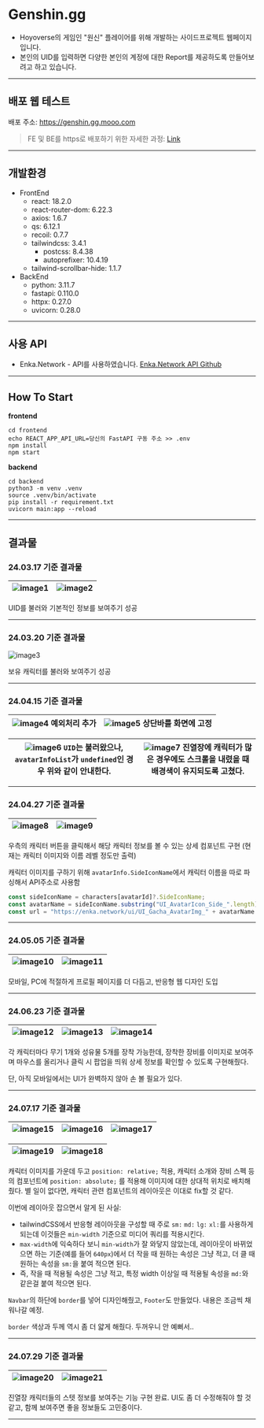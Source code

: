 # Genshin.gg

- Hoyoverse의 게임인 "원신" 플레이어를 위해 개발하는 사이드프로젝트 웹페이지입니다.
- 본인의 UID를 입력하면 다양한 본인의 계정에 대한 Report를 제공하도록 만들어보려고 하고 있습니다.

---

## 배포 웹 테스트

배포 주소: https://genshin.gg.mooo.com

> FE 및 BE를 https로 배포하기 위한 자세한 과정: [Link](https://github.com/NARARIA03/Mypage?tab=readme-ov-file#2-%EA%B0%9C%EC%9D%B8-ubuntu-server%EC%97%90-%EB%8F%84%EB%A9%94%EC%9D%B8%EC%9D%84-%EB%93%B1%EB%A1%9D%ED%95%98%EA%B3%A0-https-%EC%A0%81%EC%9A%A9)

---

## 개발환경

- FrontEnd
  - react: 18.2.0
  - react-router-dom: 6.22.3
  - axios: 1.6.7
  - qs: 6.12.1
  - recoil: 0.7.7
  - tailwindcss: 3.4.1
    - postcss: 8.4.38
    - autoprefixer: 10.4.19
  - tailwind-scrollbar-hide: 1.1.7
- BackEnd
  - python: 3.11.7
  - fastapi: 0.110.0
  - httpx: 0.27.0
  - uvicorn: 0.28.0

---

## 사용 API

- Enka.Network - API를 사용하였습니다.
  [Enka.Network API Github](https://github.com/EnkaNetwork/API-docs)

---

## How To Start

**frontend**

```shell
cd frontend
echo REACT_APP_API_URL=당신의 FastAPI 구동 주소 >> .env
npm install
npm start
```

**backend**

```shell
cd backend
python3 -m venv .venv
source .venv/bin/activate
pip install -r requirement.txt
uvicorn main:app --reload
```

---

## 결과물

### 24.03.17 기준 결과물

| ![image1](https://github.com/NARARIA03/Genshin.gg/assets/107057834/eda147ff-0673-4c72-a218-ce0f2e7a1e2b) | ![image2](https://github.com/NARARIA03/Genshin.gg/assets/107057834/0d78a586-b4da-4906-b8db-ae1ce55a2b18) |
| -------------------------------------------------------------------------------------------------------- | -------------------------------------------------------------------------------------------------------- |

UID를 불러와 기본적인 정보를 보여주기 성공

---

### 24.03.20 기준 결과물

![image3](https://github.com/NARARIA03/Genshin.gg/assets/107057834/c74d2636-acb2-4f13-ad8a-e4831ad43995)

보유 캐릭터를 불러와 보여주기 성공

---

### 24.04.15 기준 결과물

| ![image4](https://github.com/NARARIA03/Genshin.gg/assets/107057834/a1a63324-1feb-4fcb-8ab0-7b9011bffec8) 예외처리 추가 | ![image5](https://github.com/NARARIA03/Genshin.gg/assets/107057834/36eedac8-d940-4036-a665-dc339eb17b11) 상단바를 화면에 고정 |
| ---------------------------------------------------------------------------------------------------------------------- | ----------------------------------------------------------------------------------------------------------------------------- |

| ![image6](https://github.com/NARARIA03/Genshin.gg/assets/107057834/fcdd7c20-5def-4712-95ef-34a8efe0c2ee) `UID`는 불러왔으나, `avatarInfoList`가 `undefined`인 경우 위와 같이 안내한다. | ![image7](https://github.com/NARARIA03/Genshin.gg/assets/107057834/91301aaa-15d5-4b79-93ce-dad811787bf7) 진열장에 캐릭터가 많은 경우에도 스크롤을 내렸을 때 배경색이 유지되도록 고쳤다. |
| -------------------------------------------------------------------------------------------------------------------------------------------------------------------------------------- | --------------------------------------------------------------------------------------------------------------------------------------------------------------------------------------- |

---

### 24.04.27 기준 결과물

| ![image8](https://github.com/NARARIA03/Genshin.gg/assets/107057834/aa72b9df-4778-4a9c-8d12-2abe4e2f0d1e) | ![image9](https://github.com/NARARIA03/Genshin.gg/assets/107057834/8271ad5c-dadb-4fe8-8cbc-c2ef087c5354) |
| -------------------------------------------------------------------------------------------------------- | -------------------------------------------------------------------------------------------------------- |

우측의 캐릭터 버튼을 클릭해서 해당 캐릭터 정보를 볼 수 있는 상세 컴포넌트 구현 (현재는 캐릭터 이미지와 이름 레벨 정도만 출력)

캐릭터 이미지를 구하기 위해 `avatarInfo.SideIconName`에서 캐릭터 이름을 따로 파싱해서 API주소로 사용함

```js
const sideIconName = characters[avatarId]?.SideIconName;
const avatarName = sideIconName.substring("UI_AvatarIcon_Side_".length);
const url = "https://enka.network/ui/UI_Gacha_AvatarImg_" + avatarName + ".png";
```

---

### 24.05.05 기준 결과물

| ![image10](https://github.com/NARARIA03/Genshin.gg/assets/107057834/6285264d-7d94-48f7-b943-39eefde52c42) | ![image11](https://github.com/NARARIA03/Genshin.gg/assets/107057834/09cb1e8c-d15b-47e9-b229-1bc403da5183) |
| --------------------------------------------------------------------------------------------------------- | --------------------------------------------------------------------------------------------------------- |

모바일, PC에 적절하게 프로필 페이지를 더 다듬고, 반응형 웹 디자인 도입

---

### 24.06.23 기준 결과물

| ![image12](https://github.com/NARARIA03/Genshin.gg/assets/107057834/ad31a55a-5d29-416e-bf68-e0b5cf31fbed) | ![image13](https://github.com/NARARIA03/Genshin.gg/assets/107057834/19f0e19a-c933-4471-9b58-e866032ee7de) | ![image14](https://github.com/NARARIA03/Genshin.gg/assets/107057834/e4b982a0-3d0e-419e-a9a1-0710ee081cbd) |
| --------------------------------------------------------------------------------------------------------- | --------------------------------------------------------------------------------------------------------- | --------------------------------------------------------------------------------------------------------- |

각 캐릭터마다 무기 1개와 성유물 5개를 장착 가능한데, 장착한 장비를 이미지로 보여주며 마우스를 올리거나 클릭 시 팝업을 띄워 상세 정보를 확인할 수 있도록 구현해줬다.

단, 아직 모바일에서는 UI가 완벽하지 않아 손 볼 필요가 있다.

---

### 24.07.17 기준 결과물

| ![image15](https://github.com/user-attachments/assets/d8f55cc1-bf11-4189-b856-99da1a779dfc) | ![image16](https://github.com/user-attachments/assets/2a837afb-bd6f-473d-9f14-b0e84d0573d7) | ![image17](https://github.com/user-attachments/assets/c66770b8-4442-4208-8957-900372545e00) |
| ------------------------------------------------------------------------------------------- | ------------------------------------------------------------------------------------------- | ------------------------------------------------------------------------------------------- |

| ![image19](https://github.com/user-attachments/assets/835ae3ae-d9a3-4846-9af7-0bdab52b7fe9) | ![image18](https://github.com/user-attachments/assets/f68b85fa-9a74-43b5-9990-1d1e61c51863) |
| ------------------------------------------------------------------------------------------- | ------------------------------------------------------------------------------------------- |

캐릭터 이미지를 가운데 두고 `position: relative;` 적용, 캐릭터 소개와 장비 스펙 등의 컴포넌트에 `position: absolute;` 를 적용해 이미지에 대한 상대적 위치로 배치해줬다.
별 일이 없다면, 캐릭터 관련 컴포넌트의 레이아웃은 이대로 fix할 것 같다.

이번에 레이아웃 잡으면서 알게 된 사실:

- tailwindCSS에서 반응형 레이아웃을 구성할 때 주로 `sm:` `md:` `lg:` `xl:`를 사용하게 되는데 이것들은 `min-width` 기준으로 미디어 쿼리를 적용시킨다.
- `max-width`에 익숙하다 보니 `min-width`가 잘 와닿지 않았는데, 레이아웃이 바뀌었으면 하는 기준(예를 들어 `640px`)에서 더 작을 때 원하는 속성은 그냥 적고, 더 클 때 원하는 속성을 `sm:`을 붙여 적으면 된다.
- 즉, 작을 때 적용될 속성은 그냥 적고, 특정 width 이상일 때 적용될 속성을 `md:`와 같은걸 붙여 적으면 된다.

`Navbar`의 하단에 `border`를 넣어 디자인해줬고, `Footer`도 만들었다. 내용은 조금씩 채워나갈 예정.

`border` 색상과 두께 역시 좀 더 얇게 해줬다. 두꺼우니 안 예뻐서..

---

### 24.07.29 기준 결과물

| ![image20](https://github.com/user-attachments/assets/c09589c2-3f2d-4da1-9af5-9267f8784b72) | ![image21](https://github.com/user-attachments/assets/acb83bca-53c6-4003-b233-65e649846934) |
| ------------------------------------------------------------------------------------------- | ------------------------------------------------------------------------------------------- |

진열장 캐릭터들의 스텟 정보를 보여주는 기능 구현 완료. UI도 좀 더 수정해줘야 할 것 같고, 함께 보여주면 좋을 정보들도 고민중이다.

---
